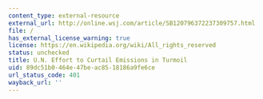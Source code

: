 ```yaml
---
content_type: external-resource
external_url: http://online.wsj.com/article/SB120796372237309757.html
file: /
has_external_license_warning: true
license: https://en.wikipedia.org/wiki/All_rights_reserved
status: unchecked
title: U.N. Effort to Curtail Emissions in Turmoil
uid: 89dc51b0-464e-47be-ac85-18186a9fe6ce
url_status_code: 401
wayback_url: ''
---
```

